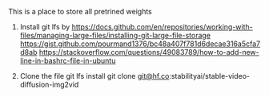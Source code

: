 This is a place to store all pretrined weights

1. Install git lfs by
https://docs.github.com/en/repositories/working-with-files/managing-large-files/installing-git-large-file-storage
https://gist.github.com/pourmand1376/bc48a407f781d6decae316a5cfa7d8ab
https://stackoverflow.com/questions/49083789/how-to-add-new-line-in-bashrc-file-in-ubuntu



2. Clone the file
git lfs install
git clone git@hf.co:stabilityai/stable-video-diffusion-img2vid